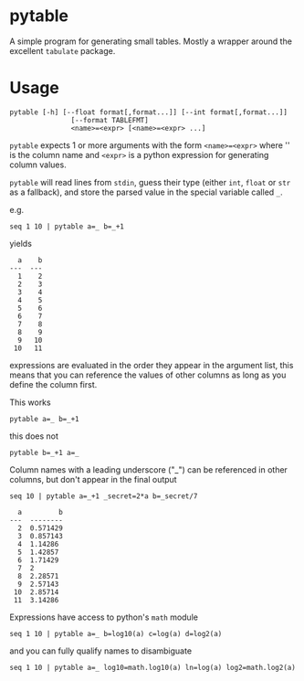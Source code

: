 # pytable

A simple program for generating small tables.
Mostly a wrapper around the excellent `tabulate` package.

# Usage

```
pytable [-h] [--float format[,format...]] [--int format[,format...]]
               [--format TABLEFMT]
               <name>=<expr> [<name>=<expr> ...]
```

`pytable` expects 1 or more arguments with the form `<name>=<expr>` where '<name>' is the column name
and `<expr>` is a python expression for generating column values.

`pytable` will read lines from `stdin`, guess their type (either `int`, `float` or `str` as a
fallback), and store the parsed value in the special variable called `_`.

e.g.
```
seq 1 10 | pytable a=_ b=_+1
```

yields
```
  a    b
---  ---
  1    2
  2    3
  3    4
  4    5
  5    6
  6    7
  7    8
  8    9
  9   10
 10   11
```


expressions are evaluated in the order they appear in the argument list, this means that you can
reference the values of other columns as long as you define the column first.

This works
```
pytable a=_ b=_+1
```

this does not 

```
pytable b=_+1 a=_
```

Column names with a leading underscore ("_") can be referenced in other columns, but don't appear in
the final output


```
seq 10 | pytable a=_+1 _secret=2*a b=_secret/7
```

```
  a         b
---  --------
  2  0.571429
  3  0.857143
  4  1.14286
  5  1.42857
  6  1.71429
  7  2
  8  2.28571
  9  2.57143
 10  2.85714
 11  3.14286
 ```

Expressions have access to python's `math` module

```
seq 1 10 | pytable a=_ b=log10(a) c=log(a) d=log2(a)
```

and you can fully qualify names to disambiguate

```
seq 1 10 | pytable a=_ log10=math.log10(a) ln=log(a) log2=math.log2(a)
```

